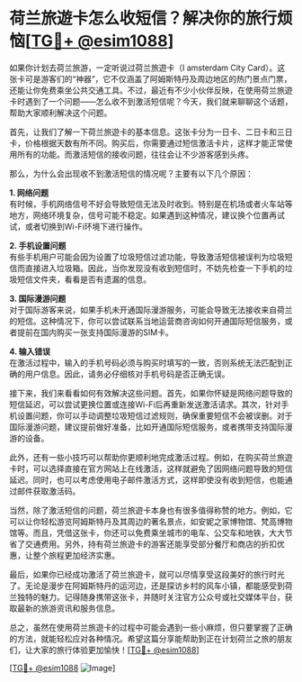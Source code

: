 # 荷兰旅遊卡怎么收短信？解决你的旅行烦恼[[TG💪+ @esim1088](https://t.me/s/esim1088)]

如果你计划去荷兰旅游，一定听说过荷兰旅遊卡（I amsterdam City Card）。这张卡可是游客们的“神器”，它不仅涵盖了阿姆斯特丹及周边地区的热门景点门票，还能让你免费乘坐公共交通工具。不过，最近有不少小伙伴反映，在使用荷兰旅遊卡时遇到了一个问题——怎么收不到激活短信呢？今天，我们就来聊聊这个话题，帮助大家顺利解决这个问题。

首先，让我们了解一下荷兰旅遊卡的基本信息。这张卡分为一日卡、二日卡和三日卡，价格根据天数有所不同。购买后，你需要通过短信激活卡片，这样才能正常使用所有的功能。而激活短信的接收问题，往往会让不少游客感到头疼。

那么，为什么会出现收不到激活短信的情况呢？主要有以下几个原因：

**1. 网络问题**  
有时候，手机网络信号不好会导致短信无法及时收到。特别是在机场或者火车站等地方，网络环境复杂，信号可能不稳定。如果遇到这种情况，建议换个位置再试试，或者切换到Wi-Fi环境下进行操作。

**2. 手机设置问题**  
有些手机用户可能会因为设置了垃圾短信过滤功能，导致激活短信被误判为垃圾短信而直接进入垃圾箱。因此，当你发现没有收到短信时，不妨先检查一下手机的垃圾短信文件夹，看看是否有遗漏的信息。

**3. 国际漫游问题**  
对于国际游客来说，如果手机未开通国际漫游服务，可能会导致无法接收来自荷兰的短信。这种情况下，你可以尝试联系当地运营商咨询如何开通国际短信服务，或者提前在国内购买一张支持国际漫游的SIM卡。

**4. 输入错误**  
在激活过程中，输入的手机号码必须与购买时填写的一致，否则系统无法匹配到正确的用户信息。因此，请务必仔细核对手机号码是否正确无误。

接下来，我们来看看如何有效解决这些问题。首先，如果你怀疑是网络问题导致的短信延迟，可以尝试更换位置或连接Wi-Fi后再重新发送激活请求。其次，针对手机设置问题，你可以手动调整垃圾短信过滤规则，确保重要短信不会被误删。对于国际漫游问题，建议提前做好准备，比如开通国际短信服务，或者携带支持国际漫游的设备。

此外，还有一些小技巧可以帮助你更顺利地完成激活过程。例如，在购买荷兰旅遊卡时，可以选择直接在官方网站上在线激活，这样就避免了因网络问题导致的短信延迟。同时，也可以考虑使用电子邮件激活方式，这样即使没有收到短信，也能通过邮件获取激活码。

当然，除了激活短信的问题，荷兰旅遊卡本身也有很多值得称赞的地方。例如，它可以让你轻松游览阿姆斯特丹及其周边的著名景点，如安妮之家博物馆、梵高博物馆等。而且，凭借这张卡，你还可以免费乘坐城市的电车、公交车和地铁，大大节省了交通费用。另外，持有荷兰旅遊卡的游客还能享受部分餐厅和商店的折扣优惠，让整个旅程更加经济实惠。

最后，如果你已经成功激活了荷兰旅遊卡，就可以尽情享受这段美好的旅行时光了。无论是漫步在阿姆斯特丹的运河边，还是探访乡村的风车小镇，都能感受到荷兰独特的魅力。记得随身携带这张卡，并随时关注官方公众号或社交媒体平台，获取最新的旅游资讯和服务信息。

总之，虽然在使用荷兰旅遊卡的过程中可能会遇到一些小麻烦，但只要掌握了正确的方法，就能轻松应对各种情况。希望这篇分享能帮助到正在计划荷兰之旅的朋友们，让大家的旅行体验更加愉快！[[TG💪+ @esim1088](https://t.me/s/esim1088)]

[[TG💪+ @esim1088](https://t.me/s/esim1088) ![Image](https://i.postimg.cc/4NQfJmqS/Snipaste-2025-05-13-00-14-12.png)]